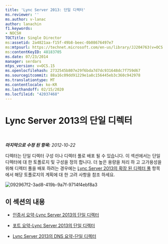 ```yaml
---
title: 'Lync Server 2013: 단일 디렉터'
ms.reviewer: ''
ms.author: v-lanac
author: lanachin
f1.keywords:
- NOCSH
TOCTitle: Single Director
ms:assetid: 2a4821aa-f15f-49b8-beec-0b08676497e7
ms:mtpsurl: https://technet.microsoft.com/en-us/library/JJ204763(v=OCS.15)
ms:contentKeyID: 48183705
ms.date: 07/23/2014
manager: serdars
mtps_version: v=OCS.15
ms.openlocfilehash: 2732545b807e29f6bda7d7dc931648dc7f759d67
ms.sourcegitcommit: 88a16c09dd91229e1a8c156445eb3c360c942978
ms.translationtype: MT
ms.contentlocale: ko-KR
ms.lasthandoff: 02/15/2020
ms.locfileid: "42037468"
---
```

<div data-xmlns="http://www.w3.org/1999/xhtml">

<div class="topic" data-xmlns="http://www.w3.org/1999/xhtml" data-msxsl="urn:schemas-microsoft-com:xslt" data-cs="http://msdn.microsoft.com/">

<div data-asp="http://msdn2.microsoft.com/asp">

# <a name="single-director-in-lync-server-2013"></a>Lync Server 2013의 단일 디렉터

</div>

<div id="mainSection">

<div id="mainBody">

<span> </span>

_**마지막으로 수정 된 항목:** 2012-10-22_

디렉터는 단일 디렉터 구성 이나 디렉터 풀로 배포 될 수 있습니다. 이 섹션에서는 단일 디렉터에 대 한 토폴로지 및 구성을 정의 합니다. 더 높은 용량을 처리 하 고 고가용성을 위해 디렉터 풀을 배포 하려는 경우에는 [Lync Server 2013의 확장 된 디렉터 풀](lync-server-2013-scaled-director-pool.md) 항목에서 해당 토폴로지의 계획에 대 한 고려 사항을 참조 하세요.

![092967f2-3ad8-419b-9a7f-9714f4ebf8a3](images/JJ204763.092967f2-3ad8-419b-9a7f-9714f4ebf8a3(OCS.15).jpg "092967f2-3ad8-419b-9a7f-9714f4ebf8a3")

<div>

## <a name="in-this-section"></a>이 섹션의 내용

  - [인증서 요약-Lync Server 2013의 단일 디렉터](lync-server-2013-certificate-summary-single-director.md)

  - [포트 요약-Lync Server 2013의 단일 디렉터](lync-server-2013-port-summary-single-director.md)

  - [Lync Server 2013의 DNS 요약-단일 디렉터](lync-server-2013-dns-summary-single-director.md)

</div>

</div>

<span> </span>

</div>

</div>

</div>

